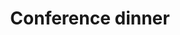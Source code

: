 ---
time: "19:00"
title: "Conference dinner"
location: "Grand selskapslokaler"
type: period
weight: 13
---
